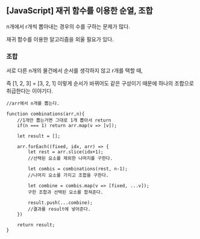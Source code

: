 ## [JavaScript] 재귀 함수를 이용한 순열, 조합

n개에서 r개씩 뽑아내는 경우의 수를 구하는 문제가 많다.

재귀 함수를 이용한 알고리즘을 외울 필요가 있다.

### 조합

서로 다른 n개의 물건에서 순서를 생각하지 않고 r개를 택할 때,

즉 [1, 2, 3] = [3, 2, 1] 이렇게 순서가 바뀌어도 같은 구성이기 때문에 하나의 조합으로 취급한다는 이야기다.

```
//arr에서 n개를 뽑는다.

function combinations(arr,n){
    //1개만 뽑는거면 그대로 1개 뽑아서 return
    if(n === 1) return arr.map(v => [v]);

    let result = [];

    arr.forEach((fixed, idx, arr) => {
        let rest = arr.slice(idx+1);
        //선택된 요소를 제외한 나머지를 구한다.

        let combis = combinations(rest, n-1);
        //나머지 요소를 가지고 조합을 구한다.

        let combine = combis.map(v => [fixed, ...v]);
        구한 조합과 선택된 요소를 합쳐준다.

        result.push(...combine);
        //결과를 result에 넣어준다.
    })

    return result;
}
```
